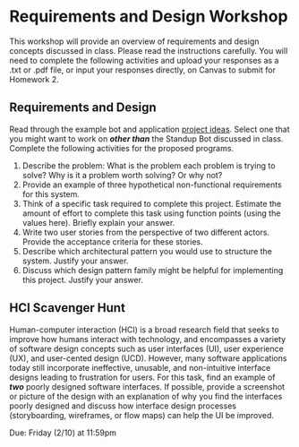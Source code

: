 # Requirements and Design Workshop

This workshop will provide an overview of requirements and design concepts discussed in class. Please read the instructions carefully. You will need to complete the following activities and upload your responses as a .txt or .pdf file, or input your responses directly, on Canvas to submit for Homework 2.

## Requirements and Design

Read through the example bot and application [project ideas](https://github.com/CS5704-VT/Course/blob/main/Project/IDEAS.md). Select one that you might want to work on *__other than__* the Standup Bot discussed in class. Complete the following activities for the proposed programs.

1. Describe the problem:
        What is the problem each problem is trying to solve?
        Why is it a problem worth solving? Or why not?
2. Provide an example of three hypothetical non-functional requirements for this system.
3. Think of a specific task required to complete this project. Estimate the amount of effort to complete this task using function points (using the values here). Briefly explain your answer.
4. Write two user stories from the perspective of two different actors. Provide the acceptance criteria for these stories.
5. Describe which architectural pattern you would use to structure the system. Justify your answer.
6. Discuss which design pattern family might be helpful for implementing this project. Justify your answer.

## HCI Scavenger Hunt 
Human-computer interaction (HCI) is a broad research field that seeks to improve how humans interact with technology, and encompasses a variety of software design concepts such as user interfaces (UI), user experience (UX), and user-cented design (UCD). However, many software applications today still incorporate ineffective, unusable, and non-intuitive interface designs leading to frustration for users. For this task, find an example of *__two__* poorly designed software interfaces. If possible, provide a screenshot or picture of the design with an explanation of why you find the interfaces poorly designed and discuss how interface design processes (storyboarding, wireframes, or flow maps) can help the UI be improved.

Due: Friday (2/10) at 11:59pm
